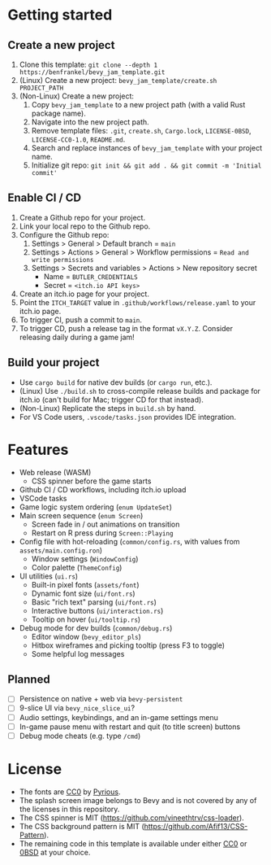 # Getting started

## Create a new project

1. Clone this template: `git clone --depth 1 https://benfrankel/bevy_jam_template.git`
2. (Linux) Create a new project: `bevy_jam_template/create.sh PROJECT_PATH`
3. (Non-Linux) Create a new project:
    1. Copy `bevy_jam_template` to a new project path (with a valid Rust package name).
    2. Navigate into the new project path.
    3. Remove template files: `.git`, `create.sh`, `Cargo.lock`, `LICENSE-0BSD`, `LICENSE-CC0-1.0`, `README.md`.
    4. Search and replace instances of `bevy_jam_template` with your project name.
    5. Initialize git repo: `git init && git add . && git commit -m 'Initial commit'`

## Enable CI / CD

1. Create a Github repo for your project.
2. Link your local repo to the Github repo.
3. Configure the Github repo:
    1. Settings > General > Default branch = `main`
    2. Settings > Actions > General > Workflow permissions = `Read and write permissions`
    3. Settings > Secrets and variables > Actions > New repository secret
        - Name = `BUTLER_CREDENTIALS`
        - Secret = `<itch.io API keys>`
4. Create an itch.io page for your project.
5. Point the `ITCH_TARGET` value in `.github/workflows/release.yaml` to your itch.io page.
6. To trigger CI, push a commit to `main`.
7. To trigger CD, push a release tag in the format `vX.Y.Z`. Consider releasing daily during a game jam!

## Build your project

- Use `cargo build` for native dev builds (or `cargo run`, etc.).
- (Linux) Use `./build.sh` to cross-compile release builds and package for itch.io (can't build for Mac; trigger CD for that instead).
- (Non-Linux) Replicate the steps in `build.sh` by hand.
- For VS Code users, `.vscode/tasks.json` provides IDE integration.

# Features

- Web release (WASM)
    - CSS spinner before the game starts
- Github CI / CD workflows, including itch.io upload
- VSCode tasks
- Game logic system ordering (`enum UpdateSet`)
- Main screen sequence (`enum Screen`)
    - Screen fade in / out animations on transition
    - Restart on R press during `Screen::Playing`
- Config file with hot-reloading (`common/config.rs`, with values from `assets/main.config.ron`)
    - Window settings (`WindowConfig`)
    - Color palette (`ThemeConfig`)
- UI utilities (`ui.rs`)
    - Built-in pixel fonts (`assets/font`)
    - Dynamic font size (`ui/font.rs`)
    - Basic "rich text" parsing (`ui/font.rs`)
    - Interactive buttons (`ui/interaction.rs`)
    - Tooltip on hover (`ui/tooltip.rs`)
- Debug mode for dev builds (`common/debug.rs`)
    - Editor window (`bevy_editor_pls`)
    - Hitbox wireframes and picking tooltip (press F3 to toggle)
    - Some helpful log messages

## Planned

- [ ] Persistence on native + web via `bevy-persistent`
- [ ] 9-slice UI via `bevy_nice_slice_ui`?
- [ ] Audio settings, keybindings, and an in-game settings menu
- [ ] In-game pause menu with restart and quit (to title screen) buttons
- [ ] Debug mode cheats (e.g. type `/cmd`)

# License

- The fonts are [CC0](LICENSE-CC0-1.0) by [Pyrious](https://github.com/benfrankel).
- The splash screen image belongs to Bevy and is not covered by any of the licenses in this repository.
- The CSS spinner is MIT (https://github.com/vineethtrv/css-loader).
- The CSS background pattern is MIT (https://github.com/Afif13/CSS-Pattern).
- The remaining code in this template is available under either [CC0](LICENSE-CC0-1.0) or [0BSD](LICENSE-0BSD) at your choice.
